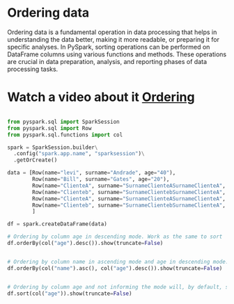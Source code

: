 # Ordering data
Ordering data is a fundamental operation in data processing that helps in understanding the data better, making it more readable, or preparing it for specific analyses. In PySpark, sorting operations can be performed on DataFrame columns using various functions and methods. These operations are crucial in data preparation, analysis, and reporting phases of data processing tasks.

# Watch a video about it [Ordering](https://www.youtube.com/watch?v=zVTkcmt6k_M&feature=youtu.be)

```python

from pyspark.sql import SparkSession
from pyspark.sql import Row
from pyspark.sql.functions import col

spark = SparkSession.builder\
  .config("spark.app.name", "sparksession")\
  .getOrCreate()

data = [Row(name="levi", surname="Andrade", age="40"),
        Row(name="Bill", surname="Gates", age="20"),
        Row(name="ClienteA", surname="SurnameClienteASurnameClienteA", age="30"),
        Row(name="Clienteb", surname="SurnameClientebSurnameClienteA", age="40"),
        Row(name="ClienteA", surname="SurnameClienteASurnameClienteA", age="40"),
        Row(name="Clienteb", surname="SurnameClientebSurnameClienteA", age="40")
        ]

df = spark.createDataFrame(data)

# Ordering by column age in descending mode. Work as the same to sort
df.orderBy(col("age").desc()).show(truncate=False)


# Ordering by column name in ascending mode and age in descending mode. Work as the same to sort
df.orderBy(col("name").asc(), col("age").desc()).show(truncate=False)


# Ordering by column age and not informing the mode will, by default, sort in asc mode. Work as the same to orderBy
df.sort(col("age")).show(truncate=False)